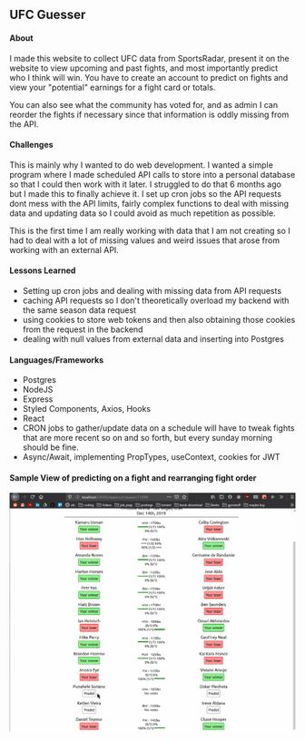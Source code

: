 ## UFC Guesser

#### About
I made this website to collect UFC data from SportsRadar, present it on the website to view upcoming and past fights, and most importantly predict who I think will win. You have to create an account to predict on fights and view your "potential" earnings for a fight card or totals.

You can also see what the community has voted for, and as admin I can reorder the fights if necessary since that information is oddly missing from the API.

#### Challenges
This is mainly why I wanted to do web development. I wanted a simple program where I made scheduled API calls to store into a personal database so that I could then work with it later. I struggled to do that 6 months ago but I made this to finally achieve it. I set up cron jobs so the API requests dont mess with the API limits, fairly complex functions to deal with missing data and updating data so I could avoid as much repetition as possible.

This is the first time I am really working with data that I am not creating so I had to deal with a lot of missing values and weird issues that arose from working with an external API.

#### Lessons Learned
* Setting up cron jobs and dealing with missing data from API requests
* caching API requests so I don't theoretically overload my backend with the same season data request
* using cookies to store web tokens and then also obtaining those cookies from the request in the backend
* dealing with null values from external data and inserting into Postgres

#### Languages/Frameworks
* Postgres
* NodeJS
* Express
* Styled Components, Axios, Hooks
* React
* CRON jobs to gather/update data on a schedule will have to tweak fights that are more recent so on and so forth, but every sunday morning should be fine.
* Async/Await, implementing PropTypes, useContext, cookies for JWT

#### Sample View of predicting on a fight and rearranging fight order
![ufc demo gif](demo/ufc-demo.gif)
